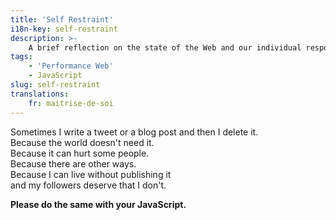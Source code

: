 ```yaml
---
title: 'Self Restraint'
i18n-key: self-restraint
description: >-
    A brief reflection on the state of the Web and our individual responsibilities.
tags:
    - 'Performance Web'
    - JavaScript
slug: self-restraint
translations:
    fr: maitrise-de-soi
---
```


Sometimes I write a tweet or a blog post and then I delete it.  
Because the world doesn't need it.  
Because it can hurt some people.  
Because there are other ways.  
Because I can live without publishing it  
and my followers deserve that I don't.

**Please do the same with your JavaScript.**

